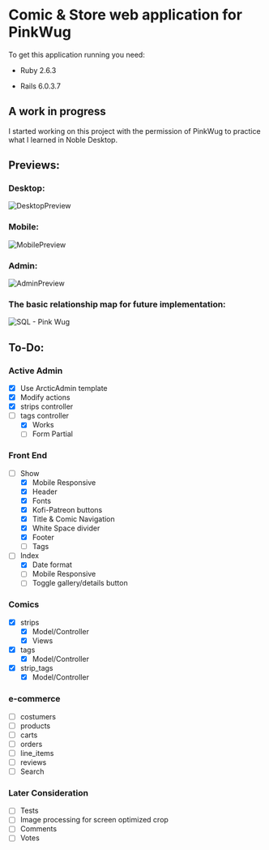 # Comic & Store web application for PinkWug


To get this application running you need:

* Ruby 2.6.3

* Rails 6.0.3.7


## A work in progress
I started working on this project with the permission of PinkWug to practice what I learned in Noble Desktop. 

## Previews:
### Desktop:
![DesktopPreview](https://user-images.githubusercontent.com/43931665/121565216-46a9de80-c9ea-11eb-8c76-8496ec8d44e7.png)
### Mobile:
![MobilePreview](https://user-images.githubusercontent.com/43931665/121565399-693bf780-c9ea-11eb-85ca-db7b4046c744.png)
### Admin:
![AdminPreview](https://user-images.githubusercontent.com/43931665/121558341-99cc6300-c9e3-11eb-887a-c2c4aa00ca9d.png)
### The basic relationship map for future implementation: 
![SQL - Pink Wug](https://user-images.githubusercontent.com/43931665/121552046-2411c880-c9de-11eb-8eda-647e53827834.png)

## To-Do:
### Active Admin
- [x] Use ArcticAdmin template
- [x] Modify actions
- [x] strips controller
- [ ] tags controller
  - [x] Works
  - [ ] Form Partial
### Front End
- [ ] Show
  - [x] Mobile Responsive
  - [x] Header
  - [x] Fonts
  - [x] Kofi-Patreon buttons
  - [x] Title & Comic Navigation
  - [x] White Space divider
  - [x] Footer
  - [ ] Tags
- [ ] Index
  - [x] Date format
  - [ ] Mobile Responsive
  - [ ] Toggle gallery/details button 
### Comics  
- [x] strips
  - [x] Model/Controller
  - [x] Views
- [x] tags
  - [x] Model/Controller
- [x] strip_tags
  - [x] Model/Controller

### e-commerce
- [ ] costumers
- [ ] products
- [ ] carts
- [ ] orders
- [ ] line_items
- [ ] reviews
- [ ] Search

### Later Consideration
- [ ] Tests
- [ ] Image processing for screen optimized crop
- [ ] Comments
- [ ] Votes

